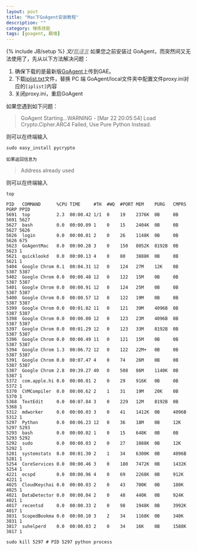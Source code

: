 ```yaml
---
layout: post
title: "Mac下GoAgent安装教程"
description: ""
category: 锤炼技能
tags: [goagent, 翻墙]
---
```

{% include JB/setup %}
_文/<a href="{{site.url}}/zcontact.html" style="color:grey">甄谨言</a>_
如果您之前安装过 GoAgent，而突然间又无法使用了，先从以下方法解决问题：

1. 确保下载的是最新版[GoAgent](https://github.com/goagent/goagent)上传到GAE。
2. 下载[iplist.txt](http://pan.baidu.com/s/1eQlGh4Q)文件，替换 PC 端 GoAgent/local文件夹中<!-- more -->配置文件proxy.ini对应的`[iplist]`内容
3. 关闭proxy.ini，重启GoAgent

如果您遇到如下问题：

> GoAgent Starting...WARNING - [Mar 22 20:05:54] Load Crypto.Cipher.ARC4 Failed, Use Pure Python Instead.

则可以在终端输入

```
sudo easy_install pycrypto
```

`如果返回信息为`

> Address already used

则可以在终端输入

<pre><code>top

PID   COMMAND      %CPU TIME     #TH  #WQ  #PORT MEM    PURG   CMPRS  PGRP PPID
5691  top          2.3  00:00.42 1/1  0    19    2376K  0B     0B     5691 5627
5627  bash         0.0  00:00.09 1    0    15    2404K  0B     0B     5627 5626
5626  login        0.0  00:00.01 2    0    26    1148K  0B     0B     5626 675
5623  GoAgentMac   0.0  00:00.28 3    0    150   8052K  8192B  0B     5623 1
5621  quicklookd   0.0  00:00.13 4    0    80    3888K  0B     0B     5621 1
5404  Google Chrom 0.1  00:04.31 12   0    124   27M    12K    0B     5387 5387
5402  Google Chrom 0.0  00:00.48 12   0    122   15M    0B     0B     5387 5387
5401  Google Chrom 0.0  00:00.91 12   0    124   25M    0B     0B     5387 5387
5400  Google Chrom 0.0  00:00.57 12   0    122   19M    0B     0B     5387 5387
5399  Google Chrom 0.0  00:01.82 11   0    121   39M    4096B  0B     5387 5387
5398  Google Chrom 0.0  00:00.80 12   0    123   23M    4096B  0B     5387 5387
5397  Google Chrom 0.0  00:01.29 12   0    123   33M    8192B  0B     5387 5387
5396  Google Chrom 0.0  00:00.49 11   0    121   15M    0B     0B     5387 5387
5394  Google Chrom 1.3  00:06.72 12   0    122   22M+   0B     0B     5387 5387
5391  Google Chrom 0.0  00:07.47 4    0    74    26M    0B     0B     5387 5387
5387  Google Chrom 2.8  00:39.27 40   0    508   86M    1140K  0B     5387 1
5372  com.apple.hi 0.0  00:00.01 2    0    29    916K   0B     0B     5372 1
5370  CVMCompiler  0.0  00:00.62 2    1    31    19M    20K    0B     5370 1
5368  TextEdit     0.0  00:07.84 3    0    229   12M    8192B  0B     5368 1
5312  mdworker     0.0  00:00.03 3    0    41    1412K  0B     4096B  5312 1
5297  Python       0.0  00:06.23 12   0    36    18M    0B     12K    5297 5293
5293  bash         0.0  00:00.02 1    0    15    648K   0B     0B     5293 5292
5292  sudo         0.0  00:00.03 2    0    27    1088K  0B     12K    5292 1
5281  systemstats  0.0  00:01.30 2    1    34    6300K  0B     4096B  5281 1
5254  CoreServices 0.0  00:00.46 3    0    180   7472K  0B     1432K  5254 1
4221  ocspd        0.0  00:00.96 4    0    69    2268K  0B     912K   4221 1
4025  CloudKeychai 0.0  00:00.03 2    0    43    700K   0B     180K   4025 1
4021  DataDetector 0.0  00:00.04 2    0    48    440K   0B     924K   4021 1
4017  recentsd     0.0  00:00.33 2    0    98    1948K  0B     3992K  4017 1
3831  ScopedBookma 0.0  00:00.10 3    2    34    1168K  0B     340K   3831 1
3817  suhelperd    0.0  00:00.03 2    0    34    16K    0B     1588K  3817 1

sudo kill 5297 # PID 5297 python process
</code></pre>


